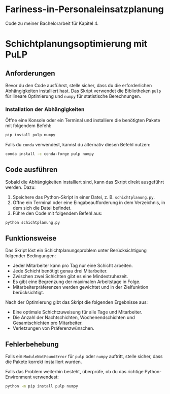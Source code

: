 # Fariness-in-Personaleinsatzplanung
Code zu meiner Bachelorarbeit für Kapitel 4. 


# Schichtplanungsoptimierung mit PuLP

## Anforderungen

Bevor du den Code ausführst, stelle sicher, dass du die erforderlichen Abhängigkeiten installiert hast.
Das Skript verwendet die Bibliotheken `pulp` für lineare Optimierung und `numpy` für statistische Berechnungen.

### Installation der Abhängigkeiten

Öffne eine Konsole oder ein Terminal und installiere die benötigten Pakete mit folgendem Befehl:

```sh
pip install pulp numpy
```

Falls du `conda` verwendest, kannst du alternativ diesen Befehl nutzen:

```sh
conda install -c conda-forge pulp numpy
```

## Code ausführen

Sobald die Abhängigkeiten installiert sind, kann das Skript direkt ausgeführt werden. Dazu:

1. Speichere das Python-Skript in einer Datei, z. B. `schichtplanung.py`.
2. Öffne ein Terminal oder eine Eingabeaufforderung in dem Verzeichnis, in dem sich die Datei befindet.
3. Führe den Code mit folgendem Befehl aus:

```sh
python schichtplanung.py
```

## Funktionsweise

Das Skript löst ein Schichtplanungsproblem unter Berücksichtigung folgender Bedingungen:

- Jeder Mitarbeiter kann pro Tag nur eine Schicht arbeiten.
- Jede Schicht benötigt genau drei Mitarbeiter.
- Zwischen zwei Schichten gibt es eine Mindestruhezeit.
- Es gibt eine Begrenzung der maximalen Arbeitstage in Folge.
- Mitarbeiterpräferenzen werden gewichtet und in der Zielfunktion berücksichtigt.

Nach der Optimierung gibt das Skript die folgenden Ergebnisse aus:

- Eine optimale Schichtzuweisung für alle Tage und Mitarbeiter.
- Die Anzahl der Nachtschichten, Wochenendschichten und Gesamtschichten pro Mitarbeiter.
- Verletzungen von Präferenzwünschen.

## Fehlerbehebung

Falls ein `ModuleNotFoundError` für `pulp` oder `numpy` auftritt, stelle sicher, dass die Pakete korrekt installiert wurden.

Falls das Problem weiterhin besteht, überprüfe, ob du das richtige Python-Environment verwendest:

```sh
python -m pip install pulp numpy
```


